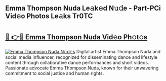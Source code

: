 ## Emma Thompson Nuda Le𝚊k𝚎d N𝚞𝚍e - Part-PCi Vid𝚎o Photos Le𝚊ks Tr0TC

# <h2><a href="http://fbb98d.evod.top/?m=Emma+Thompson+Nuda">🔗 👉🔴 Emma Thompson Nuda Vid𝚎o Ph𝚘t𝚘s</a></h2>

[![Emma Thompson Nuda N𝚞d𝚎s](https://i.imgur.com/8V9OHl7.gif)](http://fbb98d.evod.top/?m=Emma+Thompson+Nuda)
Digital artist Emma Thompson Nuda and social media influencer, recognized for disseminating dance and lifestyle content through collaborative dance performances and short videos. Passionate advocate Emma Thompson Nuda, known for their unwavering commitment to social justice and human rights. 
